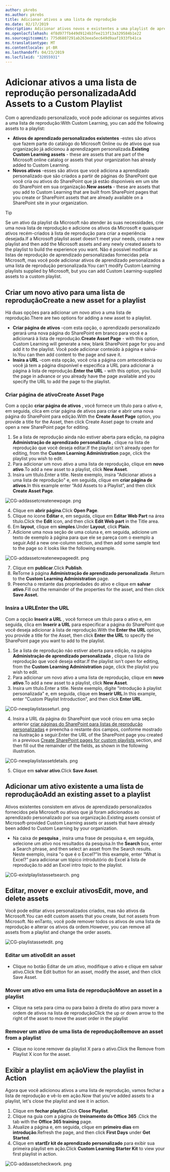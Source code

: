```yaml
---
author: pkrebs
ms.author: pkrebs
title: Adicionar ativos a uma lista de reprodução
ms.date: 02/17/2019
description: Adicionar ativos novos e existentes a uma playlist de aprendizado personalizada
ms.openlocfilehash: 4f8d977fb449d9124b3fee213f13a329584b1e22
ms.sourcegitcommit: 775d6807291ab263eea5ec649d9aaf1933fb41ca
ms.translationtype: MT
ms.contentlocale: pt-BR
ms.lasthandoff: 04/23/2019
ms.locfileid: "32055931"
---
```

# <a name="add-assets-to-a-custom-playlist"></a><span data-ttu-id="f60bc-103">Adicionar ativos a uma lista de reprodução personalizada</span><span class="sxs-lookup"><span data-stu-id="f60bc-103">Add Assets to a Custom Playlist</span></span>

<span data-ttu-id="f60bc-104">Com o aprendizado personalizado, você pode adicionar os seguintes ativos a uma lista de reprodução:</span><span class="sxs-lookup"><span data-stu-id="f60bc-104">With Custom Learning, you can add the following assets to a playlist:</span></span>

- <span data-ttu-id="f60bc-105">**Ativos de aprendizado personalizados existentes** -estes são ativos que fazem parte do catálogo do Microsoft Online ou de ativos que sua organização já adicionou à aprendizagem personalizada.</span><span class="sxs-lookup"><span data-stu-id="f60bc-105">**Existing Custom Learning assets** - these are assets that are part of the Microsoft online catalog or assets that your organization has already added to Custom Learning.</span></span>
- <span data-ttu-id="f60bc-106">**Novos ativos** -esses são ativos que você adiciona a aprendizado personalizado que são criados a partir de páginas do SharePoint que você cria ou ativos do SharePoint que já estão disponíveis em um site do SharePoint em sua organização.</span><span class="sxs-lookup"><span data-stu-id="f60bc-106">**New assets** - these are assets that you add to Custom Learning that are built from SharePoint pages that you create or SharePoint assets that are already available on a SharePoint site in your organization.</span></span> 

> [!TIP]
> <span data-ttu-id="f60bc-107">Se um ativo da playlist da Microsoft não atender às suas necessidades, crie uma nova lista de reprodução e adicione os ativos da Microsoft e quaisquer ativos recém-criados à lista de reprodução para criar a experiência desejada.</span><span class="sxs-lookup"><span data-stu-id="f60bc-107">If a Microsoft playlist asset doesn't meet your needs, create a new playlist and then add the Microsoft assets and any newly created assets to the playlist to build the experience you want.</span></span> <span data-ttu-id="f60bc-108">Não é possível modificar as listas de reprodução de aprendizado personalizadas fornecidas pela Microsoft, mas você pode adicionar ativos de aprendizado personalizados a uma lista de reprodução personalizada.</span><span class="sxs-lookup"><span data-stu-id="f60bc-108">You can't modify Custom Learning playlists supplied by Microsoft, but you can add Custom Learning-supplied assets to a custom playlist.</span></span>   

## <a name="create-a-new-asset-for-a-playlist"></a><span data-ttu-id="f60bc-109">Criar um novo ativo para uma lista de reprodução</span><span class="sxs-lookup"><span data-stu-id="f60bc-109">Create a new asset for a playlist</span></span>

<span data-ttu-id="f60bc-110">Há duas opções para adicionar um novo ativo a uma lista de reprodução.</span><span class="sxs-lookup"><span data-stu-id="f60bc-110">There are two options for adding a new asset to a playlist.</span></span>

- <span data-ttu-id="f60bc-111">**Criar página de ativos** -com esta opção, o aprendizado personalizado gerará uma nova página do SharePoint em branco para você e a adicionará à lista de reprodução.</span><span class="sxs-lookup"><span data-stu-id="f60bc-111">**Create Asset Page** - with this option, Custom Learning will generate a new,  blank SharePoint page for you and add it to the playlist.</span></span> <span data-ttu-id="f60bc-112">Você pode adicionar conteúdo à página e salvá-lo.</span><span class="sxs-lookup"><span data-stu-id="f60bc-112">You can then add content to the page and save it.</span></span>  
- <span data-ttu-id="f60bc-113">**Insira a URL** -com esta opção, você cria a página com antecedência ou você já tem a página disponível e especifica a URL para adicionar a página à lista de reprodução.</span><span class="sxs-lookup"><span data-stu-id="f60bc-113">**Enter the URL** - with this option, you build the page in advance or you already have the page available and you specify the URL to add the page to the playlist.</span></span>

### <a name="create-asset-page"></a><span data-ttu-id="f60bc-114">Criar página de ativo</span><span class="sxs-lookup"><span data-stu-id="f60bc-114">Create Asset Page</span></span> 
<span data-ttu-id="f60bc-115">Com a opção **criar página de ativos** , você fornece um título para o ativo e, em seguida, clica em criar página de ativos para criar e abrir uma nova página do SharePoint para edição.</span><span class="sxs-lookup"><span data-stu-id="f60bc-115">With the **Create Asset Page** option, you provide a title for the Asset, then click Create Asset page to create and open a new SharePoint page for editing.</span></span> 

1.  <span data-ttu-id="f60bc-116">Se a lista de reprodução ainda não estiver aberta para edição, na página **Administração de aprendizado personalizada** , clique na lista de reprodução que você deseja editar.</span><span class="sxs-lookup"><span data-stu-id="f60bc-116">If the playlist isn't already open for editing, from the **Custom Learning Administration** page, click the playlist you wish to edit.</span></span> 
2. <span data-ttu-id="f60bc-117">Para adicionar um novo ativo a uma lista de reprodução, clique em **novo ativo**.</span><span class="sxs-lookup"><span data-stu-id="f60bc-117">To add a new asset to a playlist, click **New Asset**.</span></span> 
3. <span data-ttu-id="f60bc-118">Insira um título.</span><span class="sxs-lookup"><span data-stu-id="f60bc-118">Enter a title.</span></span> <span data-ttu-id="f60bc-119">Neste exemplo, insira "Adicionar ativos a uma lista de reprodução" e, em seguida, clique em **criar página de ativos**.</span><span class="sxs-lookup"><span data-stu-id="f60bc-119">In this example enter “Add Assets to a Playlist”, and then click **Create Asset Page**.</span></span>

![CG-addassetcreatenewpage. png](media/cg-addassetcreatenewpage.png)

4. <span data-ttu-id="f60bc-121">Clique em **abrir página**.</span><span class="sxs-lookup"><span data-stu-id="f60bc-121">Click **Open Page**.</span></span>
5. <span data-ttu-id="f60bc-122">Clique no ícone **Editar** e, em seguida, clique em **Editar Web Part** na área título.</span><span class="sxs-lookup"><span data-stu-id="f60bc-122">Click the **Edit** icon, and then click **Edit Web part** in the Title area.</span></span>
6. <span data-ttu-id="f60bc-123">Em **layout**, clique em **simples**.</span><span class="sxs-lookup"><span data-stu-id="f60bc-123">Under **Layout**, click **Plain**.</span></span> 
7. <span data-ttu-id="f60bc-124">Adicione uma nova seção de uma coluna e, em seguida, adicione um texto de exemplo à página para que ele se pareça com o exemplo a seguir.</span><span class="sxs-lookup"><span data-stu-id="f60bc-124">Add a new one-column section, and then add some sample text to the page so it looks like the following example.</span></span> 

![CG-addassetcreatenewpageedit. png](media/cg-addassetcreatenewpageedit.png)

7. <span data-ttu-id="f60bc-126">Clique em **publicar**.</span><span class="sxs-lookup"><span data-stu-id="f60bc-126">Click **Publish**.</span></span>
8. <span data-ttu-id="f60bc-127">ReTorne à página **Administração de aprendizado personalizada** .</span><span class="sxs-lookup"><span data-stu-id="f60bc-127">Return to the **Custom Learning Administration** page.</span></span> 
9. <span data-ttu-id="f60bc-128">Preencha o restante das propriedades do ativo e clique em **salvar ativo.**</span><span class="sxs-lookup"><span data-stu-id="f60bc-128">Fill out the remainder of the properties for the asset, and then click **Save Asset.**</span></span>

### <a name="enter-the-url"></a><span data-ttu-id="f60bc-129">Insira a URL</span><span class="sxs-lookup"><span data-stu-id="f60bc-129">Enter the URL</span></span>
<span data-ttu-id="f60bc-130">Com a opção **Inserir a URL** , você fornece um título para o ativo e, em seguida, clica em **Inserir a URL** para especificar a página do SharePoint que você deseja adicionar à lista de reprodução.</span><span class="sxs-lookup"><span data-stu-id="f60bc-130">With the **Enter the URL** option, you provide a title for the Asset, then click **Enter the URL** to specify the SharePoint page you want to add to the playlist.</span></span> 

1.  <span data-ttu-id="f60bc-131">Se a lista de reprodução não estiver aberta para edição, na página **Administração de aprendizado personalizada** , clique na lista de reprodução que você deseja editar.</span><span class="sxs-lookup"><span data-stu-id="f60bc-131">If the playlist isn't open for editing, from the **Custom Learning Administration** page, click the playlist you wish to edit.</span></span> 
2. <span data-ttu-id="f60bc-132">Para adicionar um novo ativo a uma lista de reprodução, clique em **novo ativo**.</span><span class="sxs-lookup"><span data-stu-id="f60bc-132">To add a new asset to a playlist, click **New Asset**.</span></span> 
3. <span data-ttu-id="f60bc-133">Insira um título.</span><span class="sxs-lookup"><span data-stu-id="f60bc-133">Enter a title.</span></span> <span data-ttu-id="f60bc-134">Neste exemplo, digite "introdução à playlist personalizada" e, em seguida, clique em **Inserir URL**.</span><span class="sxs-lookup"><span data-stu-id="f60bc-134">In this example, enter “Custom Playlist Introduction”, and then click **Enter URL**.</span></span> 

![CG-newplaylistasseturl. png](media/cg-newplaylistasseturl.png)

4. <span data-ttu-id="f60bc-136">Insira a URL da página do SharePoint que você criou em uma seção anterior [criar páginas do SharePoint para listas de reprodução personalizadas](custom_createnewpage.md) e preencha o restante dos campos, conforme mostrado na ilustração a seguir.</span><span class="sxs-lookup"><span data-stu-id="f60bc-136">Enter the URL of the SharePoint page you created in a previous [Create SharePoint pages for custom playlists ](custom_createnewpage.md) section, and then fill out the remainder of the fields, as shown in the following illustration.</span></span>

![CG-newplaylistassetdetails. png](media/cg-newplaylistassetdetails.png)

5. <span data-ttu-id="f60bc-138">Clique em **salvar ativo**.</span><span class="sxs-lookup"><span data-stu-id="f60bc-138">Click **Save Asset**.</span></span> 

## <a name="add-an-existing-asset-to-a-playlist"></a><span data-ttu-id="f60bc-139">Adicionar um ativo existente a uma lista de reprodução</span><span class="sxs-lookup"><span data-stu-id="f60bc-139">Add an existing asset to a playlist</span></span>

<span data-ttu-id="f60bc-140">Ativos existentes consistem em ativos de aprendizado personalizados fornecidos pela Microsoft ou ativos que já foram adicionados ao aprendizado personalizado por sua organização.</span><span class="sxs-lookup"><span data-stu-id="f60bc-140">Existing assets consist of Microsoft-provided Custom Learning assets or assets that have already been added to Custom Learning by your organization.</span></span> 

- <span data-ttu-id="f60bc-141">Na caixa de **pesquisa** , insira uma frase de pesquisa e, em seguida, selecione um ativo nos resultados da pesquisa.</span><span class="sxs-lookup"><span data-stu-id="f60bc-141">In the **Search** box, enter a Search phrase, and then select an asset from the Search results.</span></span> <span data-ttu-id="f60bc-142">Neste exemplo, insira "o que é o Excel?"</span><span class="sxs-lookup"><span data-stu-id="f60bc-142">In this example, enter “What is Excel?”</span></span> <span data-ttu-id="f60bc-143">para adicionar um tópico introdutório do Excel à lista de reprodução.</span><span class="sxs-lookup"><span data-stu-id="f60bc-143">to add an Excel intro topic to the playlist.</span></span>

![CG-existplaylistassetsearch. png](media/cg-existplaylistassetsearch.png)

## <a name="edit-move-and-delete-assets"></a><span data-ttu-id="f60bc-145">Editar, mover e excluir ativos</span><span class="sxs-lookup"><span data-stu-id="f60bc-145">Edit, move, and delete assets</span></span>
<span data-ttu-id="f60bc-146">Você pode editar ativos personalizados criados, mas não ativos da Microsoft.</span><span class="sxs-lookup"><span data-stu-id="f60bc-146">You can edit custom assets that you create, but not assets from Microsoft.</span></span> <span data-ttu-id="f60bc-147">No enTanto, você pode remover todos os ativos de uma lista de reprodução e alterar os ativos da ordem.</span><span class="sxs-lookup"><span data-stu-id="f60bc-147">However, you can remove all assets from a playlist and change the order assets.</span></span> 

![CG-playlistassetedit. png](media/cg-playlistassetedit.png)

### <a name="edit-an-asset"></a><span data-ttu-id="f60bc-149">Editar um ativo</span><span class="sxs-lookup"><span data-stu-id="f60bc-149">Edit an asset</span></span>
- <span data-ttu-id="f60bc-150">Clique no botão Editar de um ativo, modifique o ativo e clique em salvar ativo.</span><span class="sxs-lookup"><span data-stu-id="f60bc-150">Click the Edit button for an asset, modify the asset, and then click Save Asset.</span></span> 

### <a name="move-an-asset-in-a-playlist"></a><span data-ttu-id="f60bc-151">Mover um ativo em uma lista de reprodução</span><span class="sxs-lookup"><span data-stu-id="f60bc-151">Move an asset in a playlist</span></span>
- <span data-ttu-id="f60bc-152">Clique na seta para cima ou para baixo à direita do ativo para mover a ordem de ativos na lista de reprodução</span><span class="sxs-lookup"><span data-stu-id="f60bc-152">Click the up or down arrow to the right of the asset to move the asset order in the playlist</span></span>

### <a name="remove-an-asset-from-a-playlist"></a><span data-ttu-id="f60bc-153">Remover um ativo de uma lista de reprodução</span><span class="sxs-lookup"><span data-stu-id="f60bc-153">Remove an asset from a playlist</span></span>
- <span data-ttu-id="f60bc-154">Clique no ícone remover da playlist X para o ativo.</span><span class="sxs-lookup"><span data-stu-id="f60bc-154">Click the Remove from Playlist X icon for the asset.</span></span> 

## <a name="view-the-playlist-in-action"></a><span data-ttu-id="f60bc-155">Exibir a playlist em ação</span><span class="sxs-lookup"><span data-stu-id="f60bc-155">View the playlist in Action</span></span>
<span data-ttu-id="f60bc-156">Agora que você adicionou ativos a uma lista de reprodução, vamos fechar a lista de reprodução e vê-lo em ação.</span><span class="sxs-lookup"><span data-stu-id="f60bc-156">Now that you've added assets to a playlist, let's close the playlist and see it in action.</span></span> 

1. <span data-ttu-id="f60bc-157">Clique em **fechar playlist**.</span><span class="sxs-lookup"><span data-stu-id="f60bc-157">Click **Close Playlist**.</span></span>
2. <span data-ttu-id="f60bc-158">Clique na guia com a página de **treinamento do Office 365** .</span><span class="sxs-lookup"><span data-stu-id="f60bc-158">Click the tab with the **Office 365 training** page.</span></span>
3. <span data-ttu-id="f60bc-159">Atualize a página e, em seguida, clique em **primeiro dias** em **introdução**.</span><span class="sxs-lookup"><span data-stu-id="f60bc-159">Refresh the page, and then click **First Days** under **Get Started**.</span></span>
4. <span data-ttu-id="f60bc-160">Clique em **startEr kit de aprendizado personalizado** para exibir sua primeira playlist em ação.</span><span class="sxs-lookup"><span data-stu-id="f60bc-160">Click **Custom Learning Starter Kit** to view your first playlist in action.</span></span> 

![CG-addassetcheckwork. png](media/cg-addassetcheckwork.png)